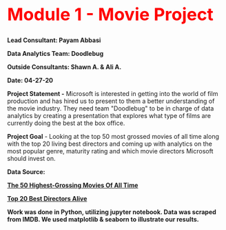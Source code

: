 <b><h1 style="color:red;font-size:40px;">Module 1 - Movie Project</h1>

Lead Consultant: Payam Abbasi

Data Analytics Team: Doodlebug

Outside Consultants: Shawn A. & Ali A.

Date: 04-27-20</b>

<b>Project Statement -</b> Microsoft is interested in getting into the world of film production and has hired us to present to them a better understanding of the movie industry. They need team "Doodlebug" to be in charge of data analytics by creating a presentation that explores what type of films are currently doing the best at the box office. 

<b>Project Goal</b> - Looking at the top 50 most grossed movies of all time along with the top 20 living best directors and coming up with analytics on the most popular genre, maturity rating and which movie directors Microsoft should invest on.

<b>Data Source:<b> 

<a href="https://www.imdb.com/list/ls000021718/">The 50 Highest-Grossing Movies Of All Time</a>

<a href="https://www.imdb.com/list/ls000026027/">Top 20 Best Directors Alive</a>

<b>Work was done in Python, utilizing jupyter notebook. Data was scraped from IMDB.
We used <b>matplotlib & seaborn to illustrate our results.</b>
